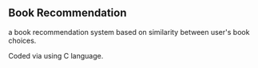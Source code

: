 <h2> Book Recommendation </h2>
<p>a book recommendation system based on similarity between user's book choices.</p>
Coded via using C language.

